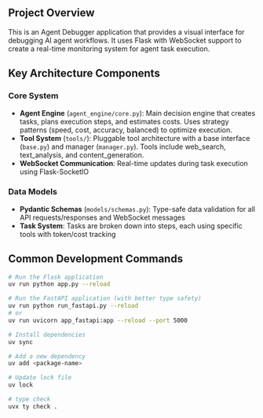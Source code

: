
## Project Overview

This is an Agent Debugger application that provides a visual interface for debugging AI agent workflows. It uses Flask with WebSocket support to create a real-time monitoring system for agent task execution.

## Key Architecture Components

### Core System
- **Agent Engine** (`agent_engine/core.py`): Main decision engine that creates tasks, plans execution steps, and estimates costs. Uses strategy patterns (speed, cost, accuracy, balanced) to optimize execution.
- **Tool System** (`tools/`): Pluggable tool architecture with a base interface (`base.py`) and manager (`manager.py`). Tools include web_search, text_analysis, and content_generation.
- **WebSocket Communication**: Real-time updates during task execution using Flask-SocketIO

### Data Models
- **Pydantic Schemas** (`models/schemas.py`): Type-safe data validation for all API requests/responses and WebSocket messages
- **Task System**: Tasks are broken down into steps, each using specific tools with token/cost tracking

## Common Development Commands

```bash
# Run the Flask application
uv run python app.py --reload

# Run the FastAPI application (with better type safety)
uv run python run_fastapi.py --reload
# or
uv run uvicorn app_fastapi:app --reload --port 5000

# Install dependencies
uv sync

# Add a new dependency
uv add <package-name>

# Update lock file
uv lock

# type check
uvx ty check .
```